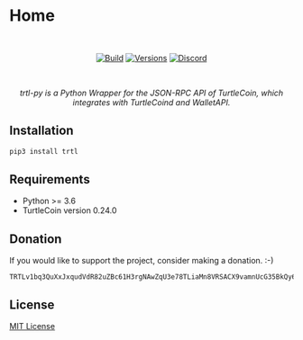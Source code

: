 <p style="text-align:center"><h1>Home</h1></p>

<p>&nbsp;</p>
<p align="center"><a href="https://travis-ci.org/github/sohamb03/trtl-py" rel="nofollow"><img src="https://travis-ci.org/sohamb03/trtl-py.svg?branch=master" alt="Build" style="max-width:100%;"></a>
<a href="https://pypi.org/project/trtl/" rel="nofollow"><img src="https://img.shields.io/badge/python-3.6%20%7C%203.7%20%7C%203.8-blue" alt="Versions" style="max-width:100%;"></a>
<a href="https://chat.turtlecoin.lol"><img src="https://img.shields.io/discord/388915017187328002" alt="Discord" style="max-width:100%;"></a></p>
<p>&nbsp;</p>
 
<p style="text-align: center"><i>trtl-py is a Python Wrapper for the JSON-RPC API of TurtleCoin, which integrates with TurtleCoind and WalletAPI.</i></p>

  
## Installation

```sh
pip3 install trtl
```

## Requirements

* Python &gt;= 3.6 
* TurtleCoin version 0.24.0

## Donation

If you would like to support  the project, consider making a donation. :-)

```
TRTLv1bq3QuXxJxqudVdR82uZBc61H3rgNAwZqU3e78TLiaMn8VRSACX9vamnUcG35BkQy6VfwUy5CsV9YNomioPGGyVhHH4DMc
```

## License

[MIT License](https://github.com/sohamb03/trtl-py/blob/master/LICENSE)
